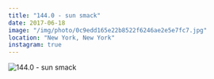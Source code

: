 ```yaml
---
title: "144.0 - sun smack"
date: 2017-06-18
image: "/img/photo/0c9edd165e22b8522f6246ae2e5e7fc7.jpg"
location: "New York, New York"
instagram: true
---
```


![144.0 - sun smack](/img/photo/0c9edd165e22b8522f6246ae2e5e7fc7.jpg)
